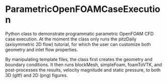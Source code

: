 # ParametricOpenFOAMCaseExecution
Python class to demonstrate programmatic parametric OpenFOAM CFD case execution. At the moment the class only runs the pitzDaily (axisymmetric 2D flow) tutorial, for which the user can customize both geometry and inlet flow properties. 

By manipulating template files, the class first creates the geometry and boundary conditions. It then runs blockMesh, simpleFoam, foamToVTK, and post-processes the results, velocity magnitude and static pressure, to both 3D (gltf) and 2D (png) figures.
